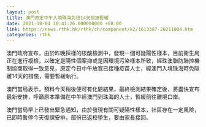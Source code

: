 ```yaml
---
layout: post
title: 澳門原定中午入境珠海免檢14天措施暫緩
date: 2021-10-04 10:41:26.000000000 +08:00
link: https://news.rthk.hk/rthk/ch/component/k2/1613387-20211004.htm
categories: rthk
---
```


澳門政府宣布，由於昨晚採樣的核酸檢測中，發現一個可疑陽性樣本，目前衞生局正在進行複檢，以確定是陽性個案抑或是因環境污染樣本所致，經珠澳聯防聯控機制協商取得一致意見，原定今日中午放寬已接種疫苗人士，經澳門入境珠海時免隔離14天的措施，需要暫緩執行。　

澳門當局表示，預料今天稍後便可有化驗結果，最終檢測結果確定後，將盡快宣布最新安排，呼籲原本準備在中午經澳門到珠海的人士，暫緩前往離境口岸。

澳門當局早上已發出緊急通知，由於發現有關可疑陽性樣本，社區存在一定風險，已即時暫停今天復課安排，部份已返校學生，要由家長接回。　
